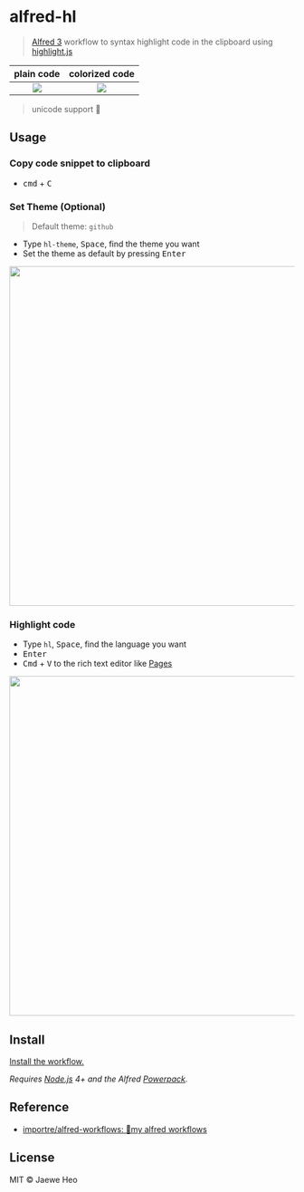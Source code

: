 # alfred-hl

> [Alfred 3](https://www.alfredapp.com) workflow to syntax highlight code in the clipboard using [highlight.js](https://highlightjs.org/)

| plain code | colorized code |
|:----------:|:--------------:|
| ![][plain] | ![][colorized] |

> unicode support :tada:


## Usage

### Copy code snippet to clipboard

- <kbd>cmd</kbd> + <kbd>C</kbd>


### Set Theme (Optional)

> Default theme: `github`

- Type `hl-theme`, <kbd>Space</kbd>, find the theme you want
- Set the theme as default by pressing <kbd>Enter</kbd>

<img width="600" src="https://cloud.githubusercontent.com/assets/1744446/16896907/ca069908-4bdc-11e6-9331-ef5a5e182344.png">


### Highlight code

- Type `hl`, <kbd>Space</kbd>, find the language you want
- <kbd>Enter</kbd>
- <kbd>Cmd</kbd> + <kbd>V</kbd> to the rich text editor like [Pages](http://www.apple.com/mac/pages/)

<img width="600" src="https://cloud.githubusercontent.com/assets/1744446/16896906/ca05f44e-4bdc-11e6-86a5-830ada1ba4e2.png">


## Install

[Install the workflow.](http://www.packal.org/workflow/hl)

*Requires [Node.js](https://nodejs.org) 4+ and the Alfred [Powerpack](https://www.alfredapp.com/powerpack/).*


## Reference

- [importre/alfred-workflows: 🔧my alfred workflows](https://goo.gl/GOFxDC)


## License

MIT © Jaewe Heo

[plain]: https://cloud.githubusercontent.com/assets/1744446/16908500/21ed9e52-4d07-11e6-9144-58b19863dfcd.png
[colorized]: https://cloud.githubusercontent.com/assets/1744446/16908501/21f68d78-4d07-11e6-9c36-07830173f4c8.png
